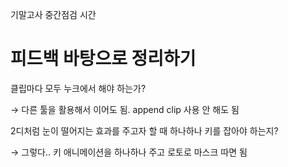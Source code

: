 기말고사 중간점검 시간

# 피드백 바탕으로 정리하기

클립마다 모두 누크에서 해야 하는가? 

→ 다른 툴을 활용해서 이어도 됨. append clip 사용 안 해도 됨

 2디처럼 눈이 떨어지는 효과를 주고자 할 때 하나하나 키를 잡아야 하는지?

→ 그렇다.. 키 애니메이션을 하나하나 주고 로토로 마스크 따면 됨
